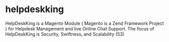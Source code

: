 helpdeskking
============

HelpDeskKing is a Magento Module ( Magento is a Zend Framework Project ) for Helpdesk Management and live Online Chat Support. The focus of HelpDeskKing is Security, Swiftness, and Scalability (S3)